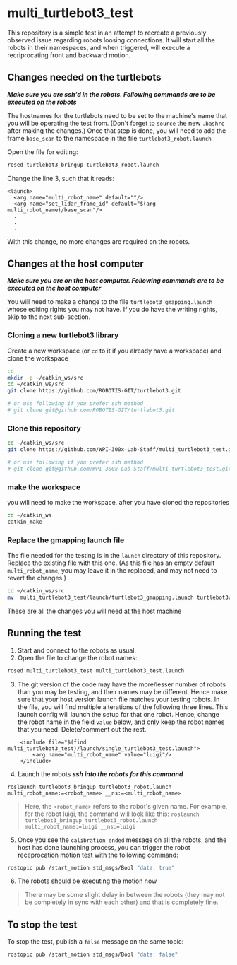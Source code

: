 # multi_turtlebot3_test

This repository is a simple test in an attempt to recreate a previously observed issue regarding robots loosing connections. It will start all the robots in their namespaces, and when triggered, will execute a recriprocating front and backward motion. 

## Changes needed on the turtlebots
***Make sure you are ssh'd in the robots. Following commands are to be executed on the robots***

The hostnames for the turtlebots need to be set to the machine's name that you will be operating the test from. (Don't forget to `source` the new `.bashrc` after making the changes.) Once that step is done, you will need to add the frame `base_scan` to the namespace in the file `turtlebot3_robot.launch`

Open the file for editing:
```bash
rosed turtlebot3_bringup turtlebot3_robot.launch
```

Change the line 3, such that it reads:
```
<launch>
  <arg name="multi_robot_name" default=""/>
  <arg name="set_lidar_frame_id" default="$(arg multi_robot_name)/base_scan"/>
  .
  .
  .
```

With this change, no more changes are required on the robots. 

## Changes at the host computer
***Make sure you are on the host computer. Following commands are to be executed on the host computer***

You will need to make a change to the file `turtlebot3_gmapping.launch` whose editing rights you may not have. If you do have the writing rights, skip to the next sub-section. 

### Cloning a new turtlebot3 library
Create a new workspace (or `cd` to it if you already have a workspace) and clone the workspace
```bash
cd 
mkdir -p ~/catkin_ws/src
cd ~/catkin_ws/src
git clone https://github.com/ROBOTIS-GIT/turtlebot3.git

# or use following if you prefer ssh method
# git clone git@github.com:ROBOTIS-GIT/turtlebot3.git
```

### Clone this repository
```bash
cd ~/catkin_ws/src
git clone https://github.com/WPI-300x-Lab-Staff/multi_turtlebot3_test.git

# or use following if you prefer ssh method
# git clone git@github.com:WPI-300x-Lab-Staff/multi_turtlebot3_test.git
```

### make the workspace

you will need to make the workspace, after you have cloned the repositories
```bash
cd ~/catkin_ws
catkin_make
```

### Replace the gmapping launch file
The file needed for the testing is in the `launch` directory of this repository. Replace the existing file with this one. (As this file has an empty default `multi_robot_name`, you may leave it in the replaced, and may not need to revert the changes.)

```bash
cd ~/catkin_ws/src
mv  multi_turtlebot3_test/launch/turtlebot3_gmapping.launch turtlebot3/turtlebot3_slam/launch/turtlebot3_gmapping.launch 
```

These are all the changes you will need at the host machine

## Running the test

1. Start and connect to the robots as usual. 
2. Open the file to change the robot names:
```bash 
rosed multi_turtlebot3_test multi_turtlebot3_test.launch 
```
3. The git version of the code may have the more/lesser number of robots than you may be testing, and their names may be different. Hence make sure that your host version launch file matches your testing robots. In the file, you will find multiple alterations of the following three lines. This launch config will launch the setup for that one robot. Hence, change the robot name in the field `value` below, and only keep the robot names that you need. Delete/comment out the rest.  
```
    <include file="$(find multi_turtlebot3_test)/launch/single_turtlebot3_test.launch">
        <arg name="multi_robot_name" value="luigi"/>
    </include>
```
4. Launch the robots ***ssh into the robots for this command***
```
roslaunch turtlebot3_bringup turtlebot3_robot.launch multi_robot_name:=<robot_name> __ns:=<multi_robot_name>
```
> Here, the `<robot_name>` refers to the robot's given name. For example, for the robot luigi, the command will look like this:
> `roslaunch turtlebot3_bringup turtlebot3_robot.launch multi_robot_name:=luigi __ns:=luigi`

5. Once you see the `calibration ended` message on all the robots, and the host has done launching process, you can trigger the robot receprocation motion test with the following command:
```bash
rostopic pub /start_motion std_msgs/Bool "data: true"
```

6. The robots should be executing the motion now

> There may be some slight delay in between the robots (they may not be completely in sync with each other) and that is completely fine. 

## To stop the test
To stop the test, publish a `false` message on the same topic:
```bash
rostopic pub /start_motion std_msgs/Bool "data: false"
```
